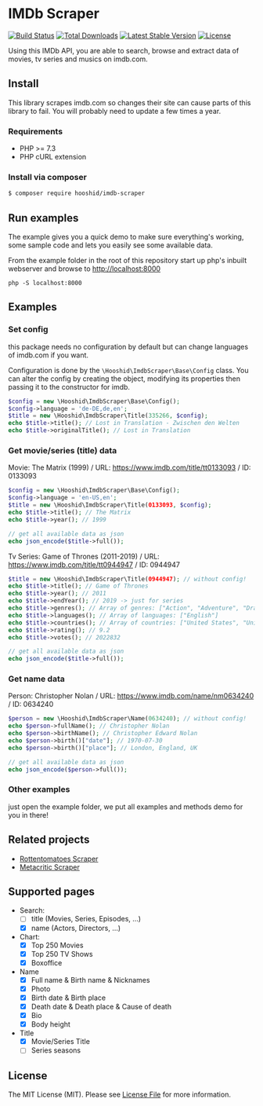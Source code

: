 # IMDb Scraper

<a href="https://github.com/hooshid/imdb-scraper/actions"><img src="https://github.com/hooshid/imdb-scraper/workflows/tests/badge.svg" alt="Build Status"></a>
<a href="https://packagist.org/packages/hooshid/imdb-scraper"><img src="https://img.shields.io/packagist/dt/hooshid/imdb-scraper" alt="Total Downloads"></a>
<a href="https://packagist.org/packages/hooshid/imdb-scraper"><img src="https://img.shields.io/packagist/v/hooshid/imdb-scraper" alt="Latest Stable Version"></a>
<a href="LICENSE.md"><img src="https://img.shields.io/packagist/l/hooshid/imdb-scraper" alt="License"></a>

Using this IMDb API, you are able to search, browse and extract data of movies, tv series and musics on imdb.com.

## Install
This library scrapes imdb.com so changes their site can cause parts of this library to fail. You will probably need to update a few times a year. 

### Requirements
* PHP >= 7.3
* PHP cURL extension

### Install via composer
``` bash
$ composer require hooshid/imdb-scraper
```

## Run examples
The example gives you a quick demo to make sure everything's working, some sample code and lets you easily see some available data.

From the example folder in the root of this repository start up php's inbuilt webserver and browse to [http://localhost:8000]()

`php -S localhost:8000`

## Examples
### Set config
this package needs no configuration by default but can change languages of imdb.com if you want.

Configuration is done by the `\Hooshid\ImdbScraper\Base\Config` class.
You can alter the config by creating the object, modifying its properties then passing it to the constructor for imdb.
```php
$config = new \Hooshid\ImdbScraper\Base\Config();
$config->language = 'de-DE,de,en';
$title = new \Hooshid\ImdbScraper\Title(335266, $config);
echo $title->title(); // Lost in Translation - Zwischen den Welten
echo $title->originalTitle(); // Lost in Translation
```

### Get movie/series (title) data
Movie: The Matrix (1999) / URL: https://www.imdb.com/title/tt0133093 / ID: 0133093
``` php
$config = new \Hooshid\ImdbScraper\Base\Config();
$config->language = 'en-US,en';
$title = new \Hooshid\ImdbScraper\Title(0133093, $config);
echo $title->title(); // The Matrix
echo $title->year(); // 1999

// get all available data as json
echo json_encode($title->full());
```
Tv Series: Game of Thrones (2011-2019) / URL: https://www.imdb.com/title/tt0944947 / ID: 0944947
``` php
$title = new \Hooshid\ImdbScraper\Title(0944947); // without config!
echo $title->title(); // Game of Thrones
echo $title->year(); // 2011
echo $title->endYear(); // 2019 -> just for series
echo $title->genres(); // Array of genres: ["Action", "Adventure", "Drama"]
echo $title->languages(); // Array of languages: ["English"]
echo $title->countries(); // Array of countries: ["United States", "United Kingdom"]
echo $title->rating(); // 9.2
echo $title->votes(); // 2022832

// get all available data as json
echo json_encode($title->full());
```
### Get name data
Person: Christopher Nolan / URL: https://www.imdb.com/name/nm0634240 / ID: 0634240

``` php
$person = new \Hooshid\ImdbScraper\Name(0634240); // without config!
echo $person->fullName(); // Christopher Nolan
echo $person->birthName(); // Christopher Edward Nolan
echo $person->birth()["date"]; // 1970-07-30
echo $person->birth()["place"]; // London, England, UK

// get all available data as json
echo json_encode($person->full());
```

### Other examples
just open the example folder, we put all examples and methods demo for you in there!

## Related projects
* [Rottentomatoes Scraper](https://github.com/hooshid/rottentomatoes-scraper)
* [Metacritic Scraper](https://github.com/hooshid/metacritic-scraper)

## Supported pages
* Search:
  * [ ] title (Movies, Series, Episodes, ...)
  * [x] name (Actors, Directors, ...)
* Chart:
  * [x] Top 250 Movies
  * [x] Top 250 TV Shows
  * [x] Boxoffice
* Name
  * [x] Full name & Birth name & Nicknames
  * [x] Photo
  * [x] Birth date & Birth place
  * [x] Death date & Death place & Cause of death
  * [x] Bio
  * [x] Body height
* Title
  * [x] Movie/Series Title
  * [ ] Series seasons

## License
The MIT License (MIT). Please see [License File](LICENSE.md) for more information.
